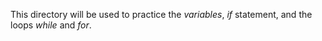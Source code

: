 This directory will be used to practice the _variables_, _if_ statement, and the loops _while_ and _for_.